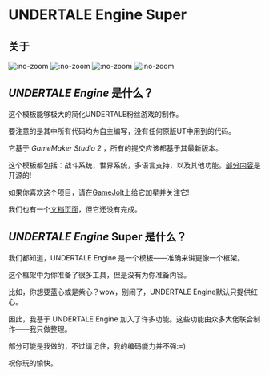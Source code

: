 # UNDERTALE Engine Super
## 关于
![](https://img.shields.io/github/release-pre/Ceyase/Undertale-Engine-Super.svg?style=flat-square ":no-zoom")
![](https://img.shields.io/github/stars/Ceyase/Undertale-Engine-Super?style=flat-square ":no-zoom")
![](https://img.shields.io/github/license/Ceyase/Undertale-Engine-Super.svg?style=flat-square ":no-zoom")
![](https://img.shields.io/github/languages/top/Ceyase/Undertale-Engine-Super.svg?style=flat-square ":no-zoom")

## _UNDERTALE Engine_ 是什么？

这个模板能够极大的简化UNDERTALE粉丝游戏的制作。

要注意的是其中所有代码均为自主编写，没有任何原版UT中用到的代码。

它基于 _GameMaker Studio 2_ ，所有的提交应该都基于其最新版本。

这个模板都包括：战斗系统，世界系统，多语言支持，以及其他功能。[部分内容](https://github.com/TML233/gmu_console)是开源的!

如果你喜欢这个项目，请在[GameJolt](https://gamejolt.com/games/undertale_engine/378055)上给它加星并关注它!

我们也有一个[文档页面](https://tml233.github.io/UndertaleEngine/#/)，但它还没有完成。

## _UNDERTALE Engine_ Super 是什么？

我们都知道，UNDERTALE Engine 是一个模板——准确来讲更像一个框架。

这个框架中为你准备了很多工具，但是没有为你准备内容。

比如，你想要蓝心或是紫心？wow，别闹了，UNDERTALE Engine默认只提供红心。

因此，我基于 UNDERTALE Engine 加入了许多功能。这些功能由众多大佬联合制作——我只做整理。

部分可能是我做的，不过请记住，我的编码能力并不强:=)

祝你玩的愉快。
